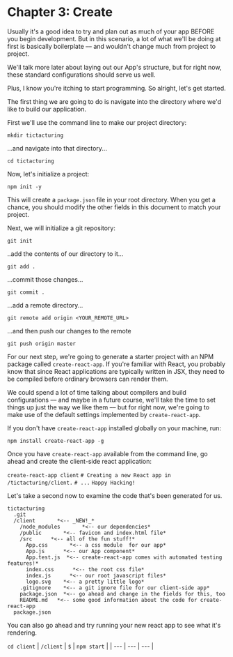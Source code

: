 # Chapter 3: Create

Usually it's a good idea to try and plan out as much of your app BEFORE you begin development. But in this scenario, a lot of what we'll be doing at first is basically boilerplate –– and wouldn't change much from project to project.

We'll talk more later about laying out our App's structure, but for right now, these standard configurations should serve us well.

Plus, I know you're itching to start programming. So alright, let's get started.

The first thing we are going to do is navigate into the directory where we'd like to build our application.

First we'll use the command line to make our project directory:

`mkdir tictacturing`

...and navigate into that directory...

`cd tictacturing`

Now, let's initialize a project:

`npm init -y`

This will create a `package.json` file in your root directory. When you get a chance, you should modify the other fields in this document to match your project.

Next, we will initialize a git repository:

`git init`

..add the contents of our directory to it...

`git add .`

...commit those changes...

`git commit .`

...add a remote directory...

`git remote add origin <YOUR_REMOTE_URL>`

...and then push our changes to the remote

`git push origin master`

For our next step, we're going to generate a starter project with an NPM package called `create-react-app`. If you're familiar with React, you probably know that since React applications are typically written in JSX, they need to be compiled before ordinary browsers can render them.

We could spend a lot of time talking about compilers and build configurations –– and maybe in a future course, we'll take the time to set things up just the way we like them –– but for right now, we're going to make use of the default settings implemented by `create-react-app`.

If you don't have `create-react-app` installed globally on your machine, run:

`npm install create-react-app -g`

Once you have `create-react-app` available from the command line, go ahead and create the client-side react application:

`create-react-app client`
`# Creating a new React app in /tictacturing/client.`
`# ...`
`Happy Hacking!`

Let's take a second now to examine the code that's been generated for us.

```
tictacturing
  .git
  /client       *<-- _NEW!_*
    /node_modules       *<-- our dependencies*
    /public       *<-- favicon and index.html file*
    /src      *<-- all of the fun stuff!*
      App.css       *<-- a css module  for our app*
      App.js      *<-- our App component*
      App.test.js  *<-- create-react-app comes with automated testing features!*
      index.css      *<-- the root css file*
      index.js      *<-- our root javascript files*
      logo.svg    *<-- a pretty little logo*
    .gitignore    *<-- a git ignore file for our client-side app*
    package.json  *<-- go ahead and change in the fields for this, too
    README.md   *<-- some good information about the code for create-react-app
  package.json  
```
You can also go ahead and try running your new react app to see what it's rendering.

`cd client`
| `/client` | `$` | `npm start` |
| --- | --- | --- |
